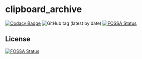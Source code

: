 # clipboard_archive

[![Codacy Badge](https://app.codacy.com/project/badge/Grade/be42cd1ff4cd4a739fc06fae9bfc4512)](https://www.codacy.com/gh/USED255/clipboard_archive/dashboard?utm_source=github.com&amp;utm_medium=referral&amp;utm_content=USED255/clipboard_archive&amp;utm_campaign=Badge_Grade)
![GitHub tag (latest by date)](https://img.shields.io/github/v/tag/used255/clipboard_archive)
[![FOSSA Status](https://app.fossa.com/api/projects/git%2Bgithub.com%2FUSED255%2Fclipboard_archive.svg?type=shield)](https://app.fossa.com/projects/git%2Bgithub.com%2FUSED255%2Fclipboard_archive?ref=badge_shield)


## License
[![FOSSA Status](https://app.fossa.com/api/projects/git%2Bgithub.com%2FUSED255%2Fclipboard_archive.svg?type=large)](https://app.fossa.com/projects/git%2Bgithub.com%2FUSED255%2Fclipboard_archive?ref=badge_large)